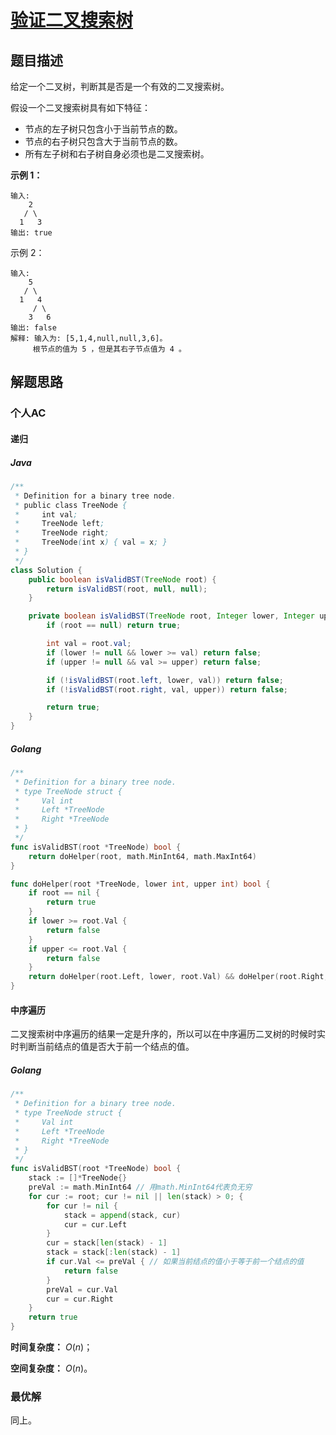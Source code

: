 # [验证二叉搜索树](https://leetcode-cn.com/problems/validate-binary-search-tree/)

## 题目描述

给定一个二叉树，判断其是否是一个有效的二叉搜索树。

假设一个二叉搜索树具有如下特征：

- 节点的左子树只包含小于当前节点的数。
- 节点的右子树只包含大于当前节点的数。
- 所有左子树和右子树自身必须也是二叉搜索树。

**示例 1：**

```
输入:
    2
   / \
  1   3
输出: true
```

示例 2：

```
输入:
    5
   / \
  1   4
     / \
    3   6
输出: false
解释: 输入为: [5,1,4,null,null,3,6]。
     根节点的值为 5 ，但是其右子节点值为 4 。
```

## 解题思路

### 个人AC

#### 递归

##### Java

```java
/**
 * Definition for a binary tree node.
 * public class TreeNode {
 *     int val;
 *     TreeNode left;
 *     TreeNode right;
 *     TreeNode(int x) { val = x; }
 * }
 */
class Solution {
    public boolean isValidBST(TreeNode root) {
        return isValidBST(root, null, null);
    }

    private boolean isValidBST(TreeNode root, Integer lower, Integer upper) {
        if (root == null) return true;

        int val = root.val;
        if (lower != null && lower >= val) return false;
        if (upper != null && val >= upper) return false;

        if (!isValidBST(root.left, lower, val)) return false;
        if (!isValidBST(root.right, val, upper)) return false;

        return true;
    }
}
```

##### Golang

```go
/**
 * Definition for a binary tree node.
 * type TreeNode struct {
 *     Val int
 *     Left *TreeNode
 *     Right *TreeNode
 * }
 */
func isValidBST(root *TreeNode) bool {
    return doHelper(root, math.MinInt64, math.MaxInt64)
}

func doHelper(root *TreeNode, lower int, upper int) bool {
    if root == nil {
        return true
    }
    if lower >= root.Val {
        return false
    }
    if upper <= root.Val {
        return false
    }
    return doHelper(root.Left, lower, root.Val) && doHelper(root.Right, root.Val, upper)
}
```

#### 中序遍历

二叉搜索树中序遍历的结果一定是升序的，所以可以在中序遍历二叉树的时候时实时判断当前结点的值是否大于前一个结点的值。

##### Golang

```go
/**
 * Definition for a binary tree node.
 * type TreeNode struct {
 *     Val int
 *     Left *TreeNode
 *     Right *TreeNode
 * }
 */
func isValidBST(root *TreeNode) bool {
    stack := []*TreeNode{}
    preVal := math.MinInt64 // 用math.MinInt64代表负无穷
    for cur := root; cur != nil || len(stack) > 0; {
        for cur != nil {
            stack = append(stack, cur)
            cur = cur.Left
        }
        cur = stack[len(stack) - 1]
        stack = stack[:len(stack) - 1]
        if cur.Val <= preVal { // 如果当前结点的值小于等于前一个结点的值
            return false
        }
        preVal = cur.Val
        cur = cur.Right
    }
    return true
}
```

**时间复杂度：** $O(n)$；

**空间复杂度：** $O(n)$。

### 最优解

同上。